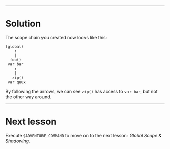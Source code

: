----

# Solution

The scope chain you created now looks like this:

```
(global)
    ↑
    |
  foo()
 var bar
    ↑
    |
   zip()
 var quux
```

By following the arrows, we can see `zip()` has access to `var bar`, but not the other way around.

----

# Next lesson

Execute `$ADVENTURE_COMMAND` to move on to the next lesson: _Global Scope & Shadowing_.
